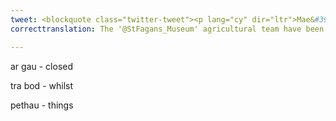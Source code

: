 ```yaml
---
tweet: <blockquote class="twitter-tweet"><p lang="cy" dir="ltr">Mae&#39;r tîm amaethyddol <a href="https://twitter.com/StFagans_Museum?ref_src=twsrc%5Etfw">@StFagans_Museum</a> wedi bod yn gweithio&#39;n galed i sicrhau bod pethau dal yn rhedeg ar Fferm Llwyn-yr-eos tra bod yr Amgueddfa ar gau. <br><br>Dyma Reolwr y Fferm, Brian Davies, yn trafod y gwaith sydd wedi parhau trwy&#39;r cyfnod yma <a href="https://twitter.com/hashtag/StoriArYSul?src=hash&amp;ref_src=twsrc%5Etfw">#StoriArYSul</a> <br>🐑 🐄 <a href="https://t.co/owra7XFPgS">pic.twitter.com/owra7XFPgS</a></p>&mdash; Amgueddfa Cymru - National Museum Wales (@AmgueddfaCymru) <a href="https://twitter.com/AmgueddfaCymru/status/1284811394278457347?ref_src=twsrc%5Etfw">July 19, 2020</a></blockquote> <script async src="https://platform.twitter.com/widgets.js" charset="utf-8"></script>
correcttranslation: The '@StFagans_Museum' agricultural team have been working hard to ensure things are still running at the Llwyn-yr-eos Farm while the Museum is closed. Here is the Farm Manager, Brian Davies, discussing the work that has been continuing during this period.

---
```

ar gau - closed

tra bod - whilst

pethau - things

